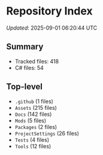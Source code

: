 # Repository Index

_Updated_: 2025-09-01 06:20:44 UTC

## Summary
- Tracked files: 418
- C# files: 54

## Top-level
- `.github` (1 files)
- `Assets` (215 files)
- `Docs` (142 files)
- `Mods` (5 files)
- `Packages` (2 files)
- `ProjectSettings` (26 files)
- `Tests` (4 files)
- `Tools` (12 files)
